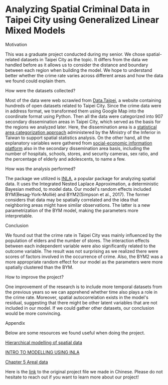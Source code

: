 # Analyzing Spatial Criminal Data in Taipei City using Generalized Linear Mixed Models

Motivation

This was a graduate project conducted during my senior. We chose spatial-related datasets in Taipei City as the topic. It differs from the data we handled before as it allows us to consider the distance and boundary between each region when building the model. We hope to understand better whether the crime rate varies across different areas and how the data we found could explain them.

How were the datasets collected?

Most of the data were web scrawled from [Data.Taipei](https://doit.gov.taipei/News_Content_Pic.aspx?n=B8BB290411AD6ACB&amp;sms=4C4B9756C103EDDE&amp;s=8445981ECE92F8ED), a website containing hundreds of open datasets related to Taipei City. Since the crime data were in address format, we transformed them using Google Map into the coordinate format using Python. Then all the data were categorized into 907 secondary dissemination areas in Taipei City, which served as the basis for the regions we analyzed later. Here, the dissemination area is a  [statistical area categorization approach](https://ws.moi.gov.tw/001/Upload/OldFile/site_node_file/6263/%E7%B5%B1%E8%A8%88%E5%8D%80%E5%88%86%E9%A1%9E%E7%B3%BB%E7%B5%B1%E5%BB%BA%E7%BD%AE%E5%8F%8A%E6%87%89%E7%94%A8.pdf) administered by the Ministry of the Inferior in Taiwan to support spatial statistics analysis. On the other hand, all the explanatory variables were gathered from [social-economic information platform](https://segis.moi.gov.tw/STAT/Web/Portal/STAT_PortalHome.aspx) also in the secondary dissemination area basis, including the number of hospitals, schools, stores, and security cameras, sex ratio, and the percentage of elderly and adolescents, to name a few.

How was the analysis performed?

The package we utilized is [INLA](https://www.r-inla.org/home), a popular package for analyzing spatial data. It uses the Integrated Nested Laplace Approximation, a deterministic Bayesian method, to model data. Our model's random effects included BYM(Besag-York-Mollié) and BYM2(Simpson et al., 2017). The former considers that data may be spatially correlated and the idea that neighboring areas might have similar observations. The latter is a new parametrization of the BYM model, making the parameters more interpretable.

Conclusion

We found out that the crime rate in Taipei City was mainly influenced by the population of elders and the number of stores. The interaction effects between each independent variable were also significantly related to the outcome variable. The result was not surprising as we realized there were scores of factors involved in the occurrence of crime. Also, the BYM2 was a more appropriate random effect for our model as the parameters were more spatially clustered than the BYM.

How to improve the project?

One improvement of the research is to include more temporal datasets from the previous years so we can apprehend whether time also plays a role in the crime rate. Moreover, spatial autocorrelation exists in the model's residual, suggesting that there might be other latent variables that are not included in our model. If we could gather other datasets, our conclusion would be more convincing.

Appendix

Below are some resources we found useful when doing the project.

[Hierarchical modelling of spatial data](https://ourcodingclub.github.io/tutorials/spatial-modelling-inla/)

[INTRO TO MODELLING USING INLA](https://ourcodingclub.github.io/tutorials/inla/)

[Chapter 5 Areal data](https://www.paulamoraga.com/book-geospatial/sec-arealdatatheory.html)

Here is the [link](https://uwnetid-my.sharepoint.com/:b:/r/personal/lester13_uw_edu/Documents/%E6%9B%B8%E9%9D%A2%E5%A0%B1%E5%91%8A-12.pdf?csf=1&amp;web=1&amp;e=lhpRSn) to the original project file we made in Chinese. Please do not hesitate to reach out if you want to learn more about our project!
